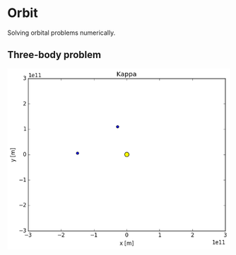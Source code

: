 # Orbit
Solving orbital problems numerically.
## Three-body problem
![Orbit.png](https://github.com/Bootlegg/Orbit/blob/master/Orbit.png)